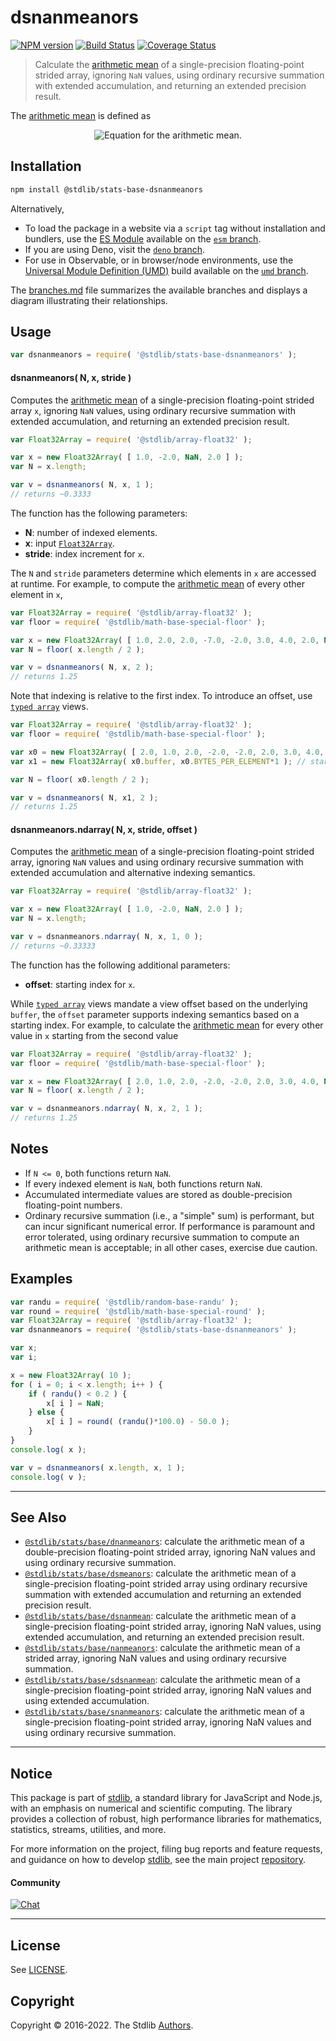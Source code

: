 <!--

@license Apache-2.0

Copyright (c) 2020 The Stdlib Authors.

Licensed under the Apache License, Version 2.0 (the "License");
you may not use this file except in compliance with the License.
You may obtain a copy of the License at

   http://www.apache.org/licenses/LICENSE-2.0

Unless required by applicable law or agreed to in writing, software
distributed under the License is distributed on an "AS IS" BASIS,
WITHOUT WARRANTIES OR CONDITIONS OF ANY KIND, either express or implied.
See the License for the specific language governing permissions and
limitations under the License.

-->

# dsnanmeanors

[![NPM version][npm-image]][npm-url] [![Build Status][test-image]][test-url] [![Coverage Status][coverage-image]][coverage-url] <!-- [![dependencies][dependencies-image]][dependencies-url] -->

> Calculate the [arithmetic mean][arithmetic-mean] of a single-precision floating-point strided array, ignoring `NaN` values, using ordinary recursive summation with extended accumulation, and returning an extended precision result.

<section class="intro">

The [arithmetic mean][arithmetic-mean] is defined as

<!-- <equation class="equation" label="eq:arithmetic_mean" align="center" raw="\mu = \frac{1}{n} \sum_{i=0}^{n-1} x_i" alt="Equation for the arithmetic mean."> -->

<div class="equation" align="center" data-raw-text="\mu = \frac{1}{n} \sum_{i=0}^{n-1} x_i" data-equation="eq:arithmetic_mean">
    <img src="https://cdn.jsdelivr.net/gh/stdlib-js/stdlib@23c6ac239685f96addd36b5dc7ac2e76839922d7/lib/node_modules/@stdlib/stats/base/dsnanmeanors/docs/img/equation_arithmetic_mean.svg" alt="Equation for the arithmetic mean.">
    <br>
</div>

<!-- </equation> -->

</section>

<!-- /.intro -->

<section class="installation">

## Installation

```bash
npm install @stdlib/stats-base-dsnanmeanors
```

Alternatively,

-   To load the package in a website via a `script` tag without installation and bundlers, use the [ES Module][es-module] available on the [`esm` branch][esm-url].
-   If you are using Deno, visit the [`deno` branch][deno-url].
-   For use in Observable, or in browser/node environments, use the [Universal Module Definition (UMD)][umd] build available on the [`umd` branch][umd-url].

The [branches.md][branches-url] file summarizes the available branches and displays a diagram illustrating their relationships.

</section>

<section class="usage">

## Usage

```javascript
var dsnanmeanors = require( '@stdlib/stats-base-dsnanmeanors' );
```

#### dsnanmeanors( N, x, stride )

Computes the [arithmetic mean][arithmetic-mean] of a single-precision floating-point strided array `x`, ignoring `NaN` values, using ordinary recursive summation with extended accumulation, and returning an extended precision result.

```javascript
var Float32Array = require( '@stdlib/array-float32' );

var x = new Float32Array( [ 1.0, -2.0, NaN, 2.0 ] );
var N = x.length;

var v = dsnanmeanors( N, x, 1 );
// returns ~0.3333
```

The function has the following parameters:

-   **N**: number of indexed elements.
-   **x**: input [`Float32Array`][@stdlib/array/float32].
-   **stride**: index increment for `x`.

The `N` and `stride` parameters determine which elements in `x` are accessed at runtime. For example, to compute the [arithmetic mean][arithmetic-mean] of every other element in `x`,

```javascript
var Float32Array = require( '@stdlib/array-float32' );
var floor = require( '@stdlib/math-base-special-floor' );

var x = new Float32Array( [ 1.0, 2.0, 2.0, -7.0, -2.0, 3.0, 4.0, 2.0, NaN ] );
var N = floor( x.length / 2 );

var v = dsnanmeanors( N, x, 2 );
// returns 1.25
```

Note that indexing is relative to the first index. To introduce an offset, use [`typed array`][mdn-typed-array] views.

<!-- eslint-disable stdlib/capitalized-comments -->

```javascript
var Float32Array = require( '@stdlib/array-float32' );
var floor = require( '@stdlib/math-base-special-floor' );

var x0 = new Float32Array( [ 2.0, 1.0, 2.0, -2.0, -2.0, 2.0, 3.0, 4.0, NaN ] );
var x1 = new Float32Array( x0.buffer, x0.BYTES_PER_ELEMENT*1 ); // start at 2nd element

var N = floor( x0.length / 2 );

var v = dsnanmeanors( N, x1, 2 );
// returns 1.25
```

#### dsnanmeanors.ndarray( N, x, stride, offset )

Computes the [arithmetic mean][arithmetic-mean] of a single-precision floating-point strided array, ignoring `NaN` values and using ordinary recursive summation with extended accumulation and alternative indexing semantics.

```javascript
var Float32Array = require( '@stdlib/array-float32' );

var x = new Float32Array( [ 1.0, -2.0, NaN, 2.0 ] );
var N = x.length;

var v = dsnanmeanors.ndarray( N, x, 1, 0 );
// returns ~0.33333
```

The function has the following additional parameters:

-   **offset**: starting index for `x`.

While [`typed array`][mdn-typed-array] views mandate a view offset based on the underlying `buffer`, the `offset` parameter supports indexing semantics based on a starting index. For example, to calculate the [arithmetic mean][arithmetic-mean] for every other value in `x` starting from the second value

```javascript
var Float32Array = require( '@stdlib/array-float32' );
var floor = require( '@stdlib/math-base-special-floor' );

var x = new Float32Array( [ 2.0, 1.0, 2.0, -2.0, -2.0, 2.0, 3.0, 4.0, NaN ] );
var N = floor( x.length / 2 );

var v = dsnanmeanors.ndarray( N, x, 2, 1 );
// returns 1.25
```

</section>

<!-- /.usage -->

<section class="notes">

## Notes

-   If `N <= 0`, both functions return `NaN`.
-   If every indexed element is `NaN`, both functions return `NaN`.
-   Accumulated intermediate values are stored as double-precision floating-point numbers.
-   Ordinary recursive summation (i.e., a "simple" sum) is performant, but can incur significant numerical error. If performance is paramount and error tolerated, using ordinary recursive summation to compute an arithmetic mean is acceptable; in all other cases, exercise due caution.

</section>

<!-- /.notes -->

<section class="examples">

## Examples

<!-- eslint no-undef: "error" -->

```javascript
var randu = require( '@stdlib/random-base-randu' );
var round = require( '@stdlib/math-base-special-round' );
var Float32Array = require( '@stdlib/array-float32' );
var dsnanmeanors = require( '@stdlib/stats-base-dsnanmeanors' );

var x;
var i;

x = new Float32Array( 10 );
for ( i = 0; i < x.length; i++ ) {
    if ( randu() < 0.2 ) {
        x[ i ] = NaN;
    } else {
        x[ i ] = round( (randu()*100.0) - 50.0 );
    }
}
console.log( x );

var v = dsnanmeanors( x.length, x, 1 );
console.log( v );
```

</section>

<!-- /.examples -->

<section class="references">

</section>

<!-- /.references -->

<!-- Section for related `stdlib` packages. Do not manually edit this section, as it is automatically populated. -->

<section class="related">

* * *

## See Also

-   <span class="package-name">[`@stdlib/stats/base/dnanmeanors`][@stdlib/stats/base/dnanmeanors]</span><span class="delimiter">: </span><span class="description">calculate the arithmetic mean of a double-precision floating-point strided array, ignoring NaN values and using ordinary recursive summation.</span>
-   <span class="package-name">[`@stdlib/stats/base/dsmeanors`][@stdlib/stats/base/dsmeanors]</span><span class="delimiter">: </span><span class="description">calculate the arithmetic mean of a single-precision floating-point strided array using ordinary recursive summation with extended accumulation and returning an extended precision result.</span>
-   <span class="package-name">[`@stdlib/stats/base/dsnanmean`][@stdlib/stats/base/dsnanmean]</span><span class="delimiter">: </span><span class="description">calculate the arithmetic mean of a single-precision floating-point strided array, ignoring NaN values, using extended accumulation, and returning an extended precision result.</span>
-   <span class="package-name">[`@stdlib/stats/base/nanmeanors`][@stdlib/stats/base/nanmeanors]</span><span class="delimiter">: </span><span class="description">calculate the arithmetic mean of a strided array, ignoring NaN values and using ordinary recursive summation.</span>
-   <span class="package-name">[`@stdlib/stats/base/sdsnanmean`][@stdlib/stats/base/sdsnanmean]</span><span class="delimiter">: </span><span class="description">calculate the arithmetic mean of a single-precision floating-point strided array, ignoring NaN values and using extended accumulation.</span>
-   <span class="package-name">[`@stdlib/stats/base/snanmeanors`][@stdlib/stats/base/snanmeanors]</span><span class="delimiter">: </span><span class="description">calculate the arithmetic mean of a single-precision floating-point strided array, ignoring NaN values and using ordinary recursive summation.</span>

</section>

<!-- /.related -->

<!-- Section for all links. Make sure to keep an empty line after the `section` element and another before the `/section` close. -->


<section class="main-repo" >

* * *

## Notice

This package is part of [stdlib][stdlib], a standard library for JavaScript and Node.js, with an emphasis on numerical and scientific computing. The library provides a collection of robust, high performance libraries for mathematics, statistics, streams, utilities, and more.

For more information on the project, filing bug reports and feature requests, and guidance on how to develop [stdlib][stdlib], see the main project [repository][stdlib].

#### Community

[![Chat][chat-image]][chat-url]

---

## License

See [LICENSE][stdlib-license].


## Copyright

Copyright &copy; 2016-2022. The Stdlib [Authors][stdlib-authors].

</section>

<!-- /.stdlib -->

<!-- Section for all links. Make sure to keep an empty line after the `section` element and another before the `/section` close. -->

<section class="links">

[npm-image]: http://img.shields.io/npm/v/@stdlib/stats-base-dsnanmeanors.svg
[npm-url]: https://npmjs.org/package/@stdlib/stats-base-dsnanmeanors

[test-image]: https://github.com/stdlib-js/stats-base-dsnanmeanors/actions/workflows/test.yml/badge.svg?branch=v0.0.9
[test-url]: https://github.com/stdlib-js/stats-base-dsnanmeanors/actions/workflows/test.yml?query=branch:v0.0.9

[coverage-image]: https://img.shields.io/codecov/c/github/stdlib-js/stats-base-dsnanmeanors/main.svg
[coverage-url]: https://codecov.io/github/stdlib-js/stats-base-dsnanmeanors?branch=main

<!--

[dependencies-image]: https://img.shields.io/david/stdlib-js/stats-base-dsnanmeanors.svg
[dependencies-url]: https://david-dm.org/stdlib-js/stats-base-dsnanmeanors/main

-->

[chat-image]: https://img.shields.io/gitter/room/stdlib-js/stdlib.svg
[chat-url]: https://gitter.im/stdlib-js/stdlib/

[stdlib]: https://github.com/stdlib-js/stdlib

[stdlib-authors]: https://github.com/stdlib-js/stdlib/graphs/contributors

[umd]: https://github.com/umdjs/umd
[es-module]: https://developer.mozilla.org/en-US/docs/Web/JavaScript/Guide/Modules

[deno-url]: https://github.com/stdlib-js/stats-base-dsnanmeanors/tree/deno
[umd-url]: https://github.com/stdlib-js/stats-base-dsnanmeanors/tree/umd
[esm-url]: https://github.com/stdlib-js/stats-base-dsnanmeanors/tree/esm
[branches-url]: https://github.com/stdlib-js/stats-base-dsnanmeanors/blob/main/branches.md

[stdlib-license]: https://raw.githubusercontent.com/stdlib-js/stats-base-dsnanmeanors/main/LICENSE

[arithmetic-mean]: https://en.wikipedia.org/wiki/Arithmetic_mean

[@stdlib/array/float32]: https://github.com/stdlib-js/array-float32

[mdn-typed-array]: https://developer.mozilla.org/en-US/docs/Web/JavaScript/Reference/Global_Objects/TypedArray

<!-- <related-links> -->

[@stdlib/stats/base/dnanmeanors]: https://github.com/stdlib-js/stats-base-dnanmeanors

[@stdlib/stats/base/dsmeanors]: https://github.com/stdlib-js/stats-base-dsmeanors

[@stdlib/stats/base/dsnanmean]: https://github.com/stdlib-js/stats-base-dsnanmean

[@stdlib/stats/base/nanmeanors]: https://github.com/stdlib-js/stats-base-nanmeanors

[@stdlib/stats/base/sdsnanmean]: https://github.com/stdlib-js/stats-base-sdsnanmean

[@stdlib/stats/base/snanmeanors]: https://github.com/stdlib-js/stats-base-snanmeanors

<!-- </related-links> -->

</section>

<!-- /.links -->
